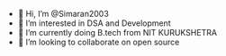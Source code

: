 - 👋 Hi, I’m @Simaran2003
- 👀 I’m interested in DSA and  Development
- 🌱 I’m currently doing B.tech from NIT KURUKSHETRA
- 💞️ I’m looking to collaborate on open source

<!---
Simaran2003/Simaran2003 is a ✨ special ✨ repository because its `README.md` (this file) appears on your GitHub profile.
You can click the Preview link to take a look at your changes.
--->
